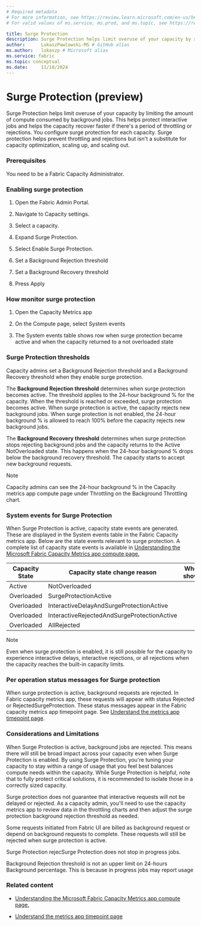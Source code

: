 ```yaml
---
# Required metadata
# For more information, see https://review.learn.microsoft.com/en-us/help/platform/learn-editor-add-metadata?branch=main
# For valid values of ms.service, ms.prod, and ms.topic, see https://review.learn.microsoft.com/en-us/help/platform/metadata-taxonomies?branch=main

title: Surge Protection
description: Surge Protection helps limit overuse of your capacity by setting a limit on the total background compute consumption.
author:      LukaszPawlowski-MS # GitHub alias
ms.author:   lukaszp # Microsoft alias
ms.service: fabric
ms.topic: conceptual
ms.date:     11/18/2024
---
```


# Surge Protection (preview)

Surge Protection helps limit overuse of your capacity by limiting the amount of compute consumed by background jobs. This helps protect interactive jobs and helps the capacity recover faster if there's a period of throttling or rejections. You configure surge protection for each capacity. Surge protection helps prevent throttling and rejections but isn't a substitute for capacity optimization, scaling up, and scaling out. 

### Prerequisites

You need to be a Fabric Capacity Administrator.

### Enabling surge protection

1. Open the Fabric Admin Portal.

1. Navigate to Capacity settings.

1. Select a capacity.

1. Expand Surge Protection.

1. Select Enable Surge Protection.

1. Set a Background Rejection threshold

1. Set a Background Recovery threshold

1. Press Apply

### How monitor surge protection

1. Open the Capacity Metrics app

1. On the Compute page, select System events 

1. The System events table shows row when surge protection became active and when the capacity returned to a not overloaded state

### Surge Protection thresholds

Capacity admins set a Background Rejection threshold and a Background Recovery threshold when they enable surge protection. 

The **Background Rejection threshold** determines when surge protection becomes active. The threshold applies to the 24-hour background % for the capacity. When the threshold is reached or exceeded, surge protection becomes active. When surge protection is active, the capacity rejects new background jobs. When surge protection is not enabled, the 24-hour background % is allowed to reach 100% before the capacity rejects new background jobs.

The **Background Recovery threshold** determines when surge protection stops rejecting background jobs and the capacity returns to the Active NotOverloaded state. This happens when the 24-hour background % drops below the background recovery threshold. The capacity starts to accept new background requests. 

> [!NOTE]
> Capacity admins can see the 24-hour background % in the Capacity metrics app compute page under Throttling on the Background Throttling chart.  

### System events for Surge Protection

When Surge Protection is active, capacity state events are generated. These are displayed in the System events table in the Fabric Capacity metrics app. Below are the state events relevant to surge protection. A complete list of capacity state events is available in [Understanding the Microsoft Fabric Capacity Metrics app compute page. ](/fabric/enterprise/metrics-app-compute-page)

|Capacity State|Capacity state change reason|When shown|
| -------- | -------- | -------- |
|Active|NotOverloaded||
|Overloaded|SurgeProtectionActive||
|Overloaded|InteractiveDelayAndSurgeProtectionActive||
|Overloaded|InteractiveRejectedAndSurgeProtectionActive||
|Overloaded|AllRejected||

> [!NOTE]
> Even when surge protection is enabled, it is still possible for the capacity to experience interactive delays, interactive rejections, or all rejections when the capacity reaches the built-in capacity limits. 

### Per operation status messages for Surge protection

When surge protection is active, background requests are rejected. In Fabric capacity metrics app, these requests will appear with status Rejected or RejectedSurgeProtection. These status messages appear in the Fabric capacity metrics app timepoint page.  See [Understand the metrics app timepoint page](/fabric/enterprise/metrics-app-timepoint-page).

### Considerations and Limitations

When Surge Protection is active, background jobs are rejected. This means there will still be broad impact across your capacity even when Surge Protection is enabled. By using Surge Protection, you're tuning your capacity to stay within a range of usage that you feel best balances compute needs within the capacity.  While Surge Protection is helpful, note that to fully protect critical solutions, it is recommended to isolate those in a correctly sized capacity. 

Surge protection does not guarantee that interactive requests will not be delayed or rejected. As a capacity admin, you'll need to use the capacity metrics app to review data in the throttling charts and then adjust the surge protection background rejection threshold as needed.

Some requests initiated from Fabric UI are billed as background request or depend on background requests to complete. These requests will still be rejected when surge protection is active.  

Surge Protection rejecSurge Protection does not stop in progress jobs. 

Background Rejection threshold is not an upper limit on 24-hours Background percentage. This is because in progress jobs may report usage 

### Related content

- [Understanding the Microsoft Fabric Capacity Metrics app compute page. ](/fabric/enterprise/metrics-app-compute-page)

- [Understand the metrics app timepoint page ](/fabric/enterprise/metrics-app-timepoint-page.)

